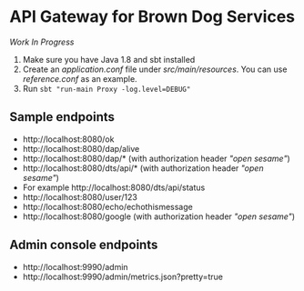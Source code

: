 API Gateway for Brown Dog Services
==================================

*Work In Progress*

1. Make sure you have Java 1.8 and sbt installed
2. Create an *application.conf* file under *src/main/resources*. You can use *reference.conf* as an example.
3. Run `sbt "run-main Proxy -log.level=DEBUG"`

Sample endpoints
----------------
- http://localhost:8080/ok
- http://localhost:8080/dap/alive
- http://localhost:8080/dap/* (with authorization header *"open sesame"*)
- http://localhost:8080/dts/api/* (with authorization header *"open sesame"*)
- For example http://localhost:8080/dts/api/status
- http://localhost:8080/user/123
- http://localhost:8080/echo/echothismessage
- http://localhost:8080/google (with authorization header *"open sesame"*)

Admin console endpoints
-----------------------
- http://localhost:9990/admin
- http://localhost:9990/admin/metrics.json?pretty=true


